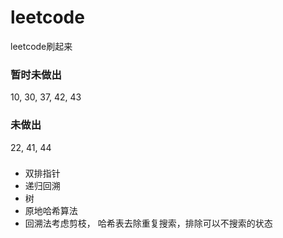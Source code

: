 # leetcode
leetcode刷起来

### 暂时未做出
10, 30, 37, 42, 43

### 未做出
22, 41, 44

###
- 双排指针
- 递归回溯
- 树
- 原地哈希算法
- 回溯法考虑剪枝， 哈希表去除重复搜索，排除可以不搜索的状态
